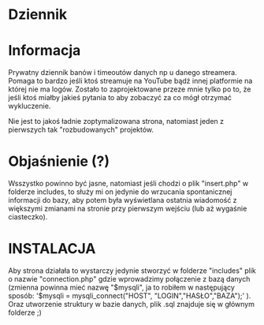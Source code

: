 # Dziennik

# Informacja

Prywatny dziennik banów i timeoutów danych np u danego streamera.
Pomaga to bardzo jeśli ktoś streamuje na YouTube bądź innej platformie na której nie ma logów.
Zostało to zaprojektowane przeze mnie tylko po to, że jeśli ktoś miałby jakieś pytania to aby zobaczyć za co mógł otrzymać wykluczenie.

Nie jest to jakoś ładnie zoptymalizowana strona, natomiast jeden z pierwszych tak "rozbudowanych" projektów.

# Objaśnienie (?)

Wsszystko powinno być jasne, natomiast jeśli chodzi o plik "insert.php" w folderze includes, to służy mi on jedynie do wrzucania spontanicznej informacji do bazy, aby potem była wyświetlana ostatnia wiadomość z większymi zmianami na stronie przy pierwszym wejściu (lub aż wygaśnie ciasteczko).

# INSTALACJA

Aby strona działała to wystarczy jedynie stworzyć w folderze "includes" plik o nazwie "connection.php" gdzie wprowadzimy połączenie z bazą danych (zmienna powinna mieć nazwę "$mysqli", ja to robiłem w następujący sposób: '$mysqli = mysqli_connect("HOST", "LOGIN","HASŁO","BAZA");' ).
Oraz utworzenie struktury w bazie danych, plik .sql znajduje się w głównym folderze ;)
